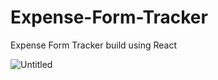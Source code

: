# Expense-Form-Tracker
Expense Form Tracker build using React

![Untitled](https://user-images.githubusercontent.com/91331117/194786982-b468277d-be06-458e-9d49-33a6979b359b.jpg)
